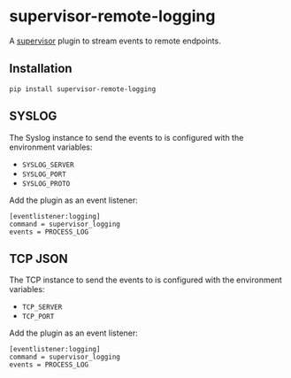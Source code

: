 supervisor-remote-logging
=========================

A [supervisor] plugin to stream events to remote endpoints.

Installation
------------

```
pip install supervisor-remote-logging
```

SYSLOG
------

The Syslog instance to send the events to is configured with the environment variables:

* `SYSLOG_SERVER`
* `SYSLOG_PORT`
* `SYSLOG_PROTO`

Add the plugin as an event listener:

```
[eventlistener:logging]
command = supervisor_logging
events = PROCESS_LOG
```

TCP JSON
--------

The TCP instance to send the events to is configured with the environment variables:

* `TCP_SERVER`
* `TCP_PORT`

Add the plugin as an event listener:

```
[eventlistener:logging]
command = supervisor_logging
events = PROCESS_LOG
```

[supervisor]: http://supervisord.org/
